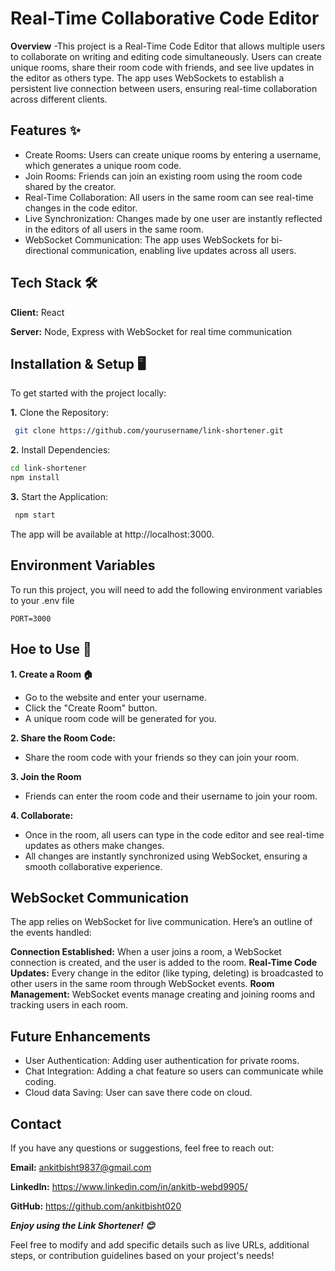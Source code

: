 
# Real-Time Collaborative Code Editor

**Overview**
-This project is a Real-Time Code Editor that allows multiple users to collaborate on writing and editing code simultaneously. Users can create unique rooms, share their room code with friends, and see live updates in the editor as others type. The app uses WebSockets to establish a persistent live connection between users, ensuring real-time collaboration across different clients.

## Features ✨


- Create Rooms: Users can create unique rooms by entering a username, which generates a unique room code.
- Join Rooms: Friends can join an existing room using the room code shared by the creator.
- Real-Time Collaboration: All users in the same room can see real-time changes in the code editor.
- Live Synchronization: Changes made by one user are instantly reflected in the editors of all users in the same room.
- WebSocket Communication: The app uses WebSockets for bi-directional communication, enabling live updates across all users.

## Tech Stack 🛠️

**Client:** React

**Server:** Node, Express with WebSocket for real time communication 



## Installation & Setup 🖥️

To get started with the project locally:

**1.** Clone the Repository:

```bash
 git clone https://github.com/yourusername/link-shortener.git

```
**2.** Install Dependencies:

```bash
cd link-shortener
npm install

```
**3.** Start the Application:

```bash
 npm start

```

The app will be available at http://localhost:3000.

## Environment Variables

To run this project, you will need to add the following environment variables to your .env file

`PORT=3000`


## Hoe to Use 📄

**1. Create a Room 🏠**

- Go to the website and enter your username.
- Click the "Create Room" button.
- A unique room code will be generated for you.

**2. Share the Room Code:**
- Share the room code with your friends so they can join your room.

**3. Join the Room**
- Friends can enter the room code and their username to join your room.

**4. Collaborate:**
- Once in the room, all users can type in the code editor and see real-time updates as others make changes.
- All changes are instantly synchronized using WebSocket, ensuring a smooth collaborative experience.

  
## WebSocket Communication 

The app relies on WebSocket for live communication. Here’s an outline of the events handled:

**Connection Established:** When a user joins a room, a WebSocket connection is created, and the user is added to the room.
**Real-Time Code Updates:** Every change in the editor (like typing, deleting) is broadcasted to other users in the same room through WebSocket events.
**Room Management:** WebSocket events manage creating and joining rooms and tracking users in each room.

## Future Enhancements

- User Authentication: Adding user authentication for private rooms.
- Chat Integration: Adding a chat feature so users can communicate while coding.
- Cloud data Saving: User can save there code on cloud.

## Contact

If you have any questions or suggestions, feel free to reach out:

**Email:** ankitbisht9837@gmail.com

**LinkedIn:** https://www.linkedin.com/in/ankitb-webd9905/

**GitHub:** https://github.com/ankitbisht020
 
 
 
***Enjoy using the Link Shortener! 😊***

Feel free to modify and add specific details such as live URLs, additional steps, or contribution guidelines based on your project's needs!
